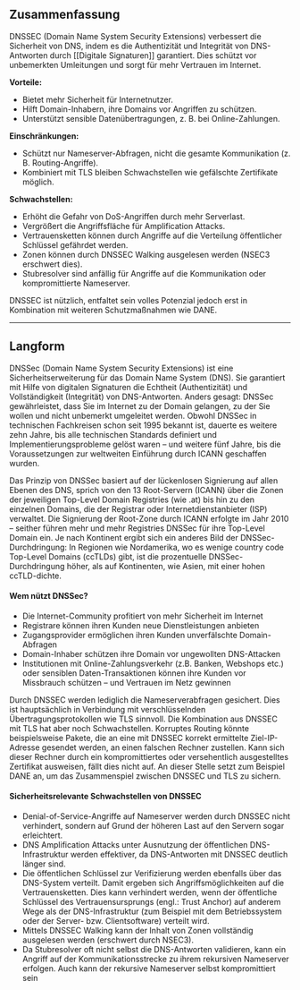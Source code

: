 
## Zusammenfassung
DNSSEC (Domain Name System Security Extensions) verbessert die Sicherheit von DNS, indem es die Authentizität und Integrität von DNS-Antworten durch [[Digitale Signaturen]] garantiert. Dies schützt vor unbemerkten Umleitungen und sorgt für mehr Vertrauen im Internet.

**Vorteile:**

- Bietet mehr Sicherheit für Internetnutzer.
- Hilft Domain-Inhabern, ihre Domains vor Angriffen zu schützen.
- Unterstützt sensible Datenübertragungen, z. B. bei Online-Zahlungen.

**Einschränkungen:**

- Schützt nur Nameserver-Abfragen, nicht die gesamte Kommunikation (z. B. Routing-Angriffe).
- Kombiniert mit TLS bleiben Schwachstellen wie gefälschte Zertifikate möglich.

**Schwachstellen:**

- Erhöht die Gefahr von DoS-Angriffen durch mehr Serverlast.
- Vergrößert die Angriffsfläche für Amplification Attacks.
- Vertrauensketten können durch Angriffe auf die Verteilung öffentlicher Schlüssel gefährdet werden.
- Zonen können durch DNSSEC Walking ausgelesen werden (NSEC3 erschwert dies).
- Stubresolver sind anfällig für Angriffe auf die Kommunikation oder kompromittierte Nameserver.

DNSSEC ist nützlich, entfaltet sein volles Potenzial jedoch erst in Kombination mit weiteren Schutzmaßnahmen wie DANE.

---
## Langform
DNSSec (Domain Name System Security Extensions) ist eine Sicherheitserweiterung für das Domain Name System (DNS). Sie garantiert mit Hilfe von digitalen Signaturen die Echtheit (Authentizität) und Vollständigkeit (Integrität) von DNS-Antworten. Anders gesagt: DNSSec gewährleistet, dass Sie im Internet zu der Domain gelangen, zu der Sie wollen und nicht unbemerkt umgeleitet werden. Obwohl DNSSec in technischen Fachkreisen schon seit 1995 bekannt ist, dauerte es weitere zehn Jahre, bis alle technischen Standards definiert und Implementierungsprobleme gelöst waren – und weitere fünf Jahre, bis die Voraussetzungen zur weltweiten Einführung durch ICANN geschaffen wurden.

Das Prinzip von DNSSec basiert auf der lückenlosen Signierung auf allen Ebenen des DNS, sprich von den 13 Root-Servern (ICANN) über die Zonen der jeweiligen Top-Level Domain Registries (wie .at) bis hin zu den einzelnen Domains, die der Registrar oder Internetdienstanbieter (ISP) verwaltet. Die
Signierung der Root-Zone durch ICANN erfolgte im Jahr 2010 – seither führen mehr und mehr Registries DNSSec für ihre Top-Level Domain ein. Je nach Kontinent ergibt sich ein anderes Bild der DNSSec-Durchdringung: In Regionen wie Nordamerika, wo es wenige country code Top-Level Domains (ccTLDs) gibt, ist die prozentuelle DNSSec-Durchdringung höher, als auf Kontinenten, wie Asien, mit einer hohen ccTLD-dichte.

#### Wem nützt DNSSec?
- Die Internet-Community profitiert von mehr Sicherheit im Internet
- Registrare können ihren Kunden neue Dienstleistungen anbieten
- Zugangsprovider ermöglichen ihren Kunden unverfälschte Domain-Abfragen
- Domain-Inhaber schützen ihre Domain vor ungewollten DNS-Attacken
- Institutionen mit Online-Zahlungsverkehr (z.B. Banken, Webshops etc.) oder sensiblen Daten-Transaktionen können ihre Kunden vor Missbrauch schützen – und Vertrauen im Netz gewinnen

Durch DNSSEC werden lediglich die Nameserverabfragen gesichert. Dies ist hauptsächlich in Verbindung mit verschlüsselnden Übertragungsprotokollen wie TLS sinnvoll. Die Kombination aus DNSSEC mit TLS hat aber noch Schwachstellen. Korruptes Routing könnte beispielsweise Pakete, die an eine mit DNSSEC korrekt ermittelte Ziel-IP-Adresse gesendet werden, an einen falschen Rechner zustellen. Kann sich dieser Rechner durch ein kompromittiertes oder versehentlich ausgestelltes Zertifikat ausweisen, fällt dies nicht auf. An dieser Stelle setzt zum Beispiel DANE an, um das
Zusammenspiel zwischen DNSSEC und TLS zu sichern.

#### Sicherheitsrelevante Schwachstellen von DNSSEC
- Denial-of-Service-Angriffe auf Nameserver werden durch DNSSEC nicht verhindert, sondern auf Grund der höheren Last auf den Servern sogar erleichtert.
- DNS Amplification Attacks unter Ausnutzung der öffentlichen DNS-Infrastruktur werden effektiver, da DNS-Antworten mit DNSSEC deutlich länger sind.
- Die öffentlichen Schlüssel zur Verifizierung werden ebenfalls über das DNS-System verteilt. Damit ergeben sich Angriffsmöglichkeiten auf die Vertrauensketten. Dies kann verhindert werden, wenn der öffentliche Schlüssel des Vertrauensursprungs (engl.: Trust Anchor) auf anderem Wege als der DNS-Infrastruktur (zum Beispiel mit dem Betriebssystem oder der Server- bzw. Clientsoftware) verteilt wird.
- Mittels DNSSEC Walking kann der Inhalt von Zonen vollständig ausgelesen werden (erschwert durch NSEC3).
- Da Stubresolver oft nicht selbst die DNS-Antworten validieren, kann ein Angriff auf der Kommunikationsstrecke zu ihrem rekursiven Nameserver erfolgen. Auch kann der rekursive Nameserver selbst kompromittiert sein